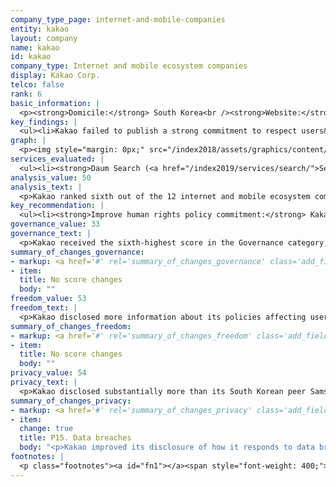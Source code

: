 ```yaml
---
company_type_page: internet-and-mobile-companies
entity: kakao
layout: company
name: kakao
id: kakao
company_type: Internet and mobile ecosystem companies
display: Kakao Corp.
telco: false
rank: 6
basic_information: | 
  <p><strong>Domicile:</strong> South Korea<br /><strong>Website:</strong> <a href="https://www.kakaocorp.com">www.kakaocorp.com</a>&nbsp;</p>
key_findings: | 
  <ul><li>Kakao failed to publish a strong commitment to respect users&rsquo; freedom of expression and privacy rights, but disclosed more about its policies affecting freedom of expression than many of its peers.</li><li>Kakao disclosed more than many of its peers about how it handles government requests to restrict content or accounts or hand over user information, but did not disclose information or data about government requests received from outside of South Korea.</li><li>While Kakao improved its disclosure of how it handles data breaches, it disclosed little information about its handling of security vulnerabilities.</li></ul>
graph: | 
  <p><img style="margin: 0px;" src="/index2018/assets/graphics/content/scores_company6.png" /></p>
services_evaluated: | 
  <ul><li><strong>Daum Search (<a href="/index2019/services/search/">Search engine</a>)</strong></li><li><strong>Daum Mail (<a href="/index2019/services/emailservice/">Email</a>)</strong></li><li><strong>KakaoTalk (<a href="/index2019/services/messagingvoip/">Messaging &amp; VoIP</a>)</strong></li></ul>
analysis_value: 50
analysis_text: | 
  <p>Kakao ranked sixth out of the 12 internet and mobile ecosystem companies evaluated.<a href="#fn1"><sup><strong>1</strong></sup></a> With an overall score of 50 percent, the company failed to disclose sufficient information about policies and practices affecting freedom of expression and privacy&mdash;although it was more transparent than its South Korean peer, Samsung. Kakao improved its disclosure of how it responds to data breaches but did not make any other improvements resulting in score changes in this year&rsquo;s Index.<a href="#fn2"><sup><strong>2</strong></sup></a> South Korean law, such as requirements for grievance mechanisms and transparency around the collection and sharing of user information, helped boost the company&rsquo;s performance.<a href="#fn3"><sup><strong>3</strong></sup></a> However, the company still fell short in key areas: for instance, it did not publish any data about content or accounts restricted to enforce its rules or a commitment to notify users of such restrictions, although there are no legal barriers preventing Kakao from disclosing such information.<br /><br /></p><hr /><p><br /><strong>Kakao Corp.</strong> provides online communication and search services in South Korea and internationally, with products that include web-based mail and messaging, a search engine, and maps and location services.</p><p><strong>Market cap:</strong> USD 8.8 billion<a href="#fn4"><sup><strong>4</strong></sup></a><br /><strong>KOSDAQ:</strong> A035720</p>
key_recommendation: | 
  <ul><li><strong>Improve human rights policy commitment:</strong> Kakao should commit to respect users&rsquo; freedom of expression and privacy in accordance with international human rights standards.</li><li><strong>Improve transparency around content and account restrictions:</strong> Kakao should publish data on content and accounts it restricted to enforce its rules, and commit to notify users of these types of restrictions.</li><li><strong>Be more transparent about handling of user information:</strong> Kakao should improve its disclosure of whether and how it collects data by tracking users across the internet.</li></ul>
governance_value: 33
governance_text: | 
  <p>Kakao received the sixth-highest score in the Governance category, slightly outperforming its South Korean peer, Samsung. The company made a commitment to protect users&rsquo; privacy, although its commitment fell short of explicitly referring to international human rights standards, and it made no similar commitment with regards to freedom of expression (G1). It disclosed executive- and management-level oversight over privacy issues (G2) and that it trains employees on such issues (G3). While Kakao disclosed some information about assessing privacy impacts, it disclosed little else regarding its implementation of human rights impact assessments (G4), and, like most companies, disclosed no information on whether it assesses freedom of expression and privacy risks associated with its use of automated decision-making and its targeted advertising practices and policies. On a positive note, Kakao disclosed more about its grievance and remedy processes than any other internet and mobile ecosystem company evaluated (G6).<a href="#fn5"><sup><strong>5</strong></sup></a> Companies are required by law to offer users an avenue for lodging grievances.<a href="#fn6"><sup><strong>6</strong></sup></a></p>
summary_of_changes_governance:
- markup: <a href='#' rel='summary_of_changes_governance' class='add_fieldset dashicons-before dashicons-plus'><span>Add fieldset</span></a>
- item:
  title: No score changes
  body: ""
freedom_value: 53
freedom_text: | 
  <p>Kakao disclosed more information about its policies affecting users&rsquo; freedom of expression than Apple and Facebook, but there was ample room for improvement. Kakao published terms of service that were easy to locate and relatively easy to understand (F1) but did not clarify how it directly notifies users of changes (F2). Kakao revealed more about its policies for restricting content and accounts than many of its peers. It disclosed the types of content and activities it does not allow on its services (F3) and disclosed some information about its policy of notifying users of such restrictions (F8). However, like most companies, Kakao disclosed no data about the volume or types of content or accounts it restricted as a result of terms of service violations (F4).</p><p>Kakao disclosed more than Microsoft, Apple, and Facebook about its handling of government and private requests to remove content or restrict accounts (F5-F7). Kakao was more transparent about its process for responding to private requests than government requests (F5). Notably, the company did not provide data about government requests to restrict content or accounts from outside of South Korea (F6). It disclosed more data about private requests it received to block content or restrict user accounts (F7) than many of its peers, including Apple and Google.</p>
summary_of_changes_freedom:
- markup: <a href='#' rel='summary_of_changes_freedom' class='add_fieldset dashicons-before dashicons-plus'><span>Add fieldset</span></a>
- item:
  title: No score changes
  body: ""
privacy_value: 54
privacy_text: | 
  <p>Kakao disclosed substantially more than its South Korean peer Samsung about policies affecting users&rsquo; privacy and security, but disclosed less than all of the U.S.-based internet and mobile ecosystem companies. Kakao&rsquo;s privacy policies were easy to find and understand, and disclosed a commitment to notify users of changes to these policies, though it was not always clear how users would be notified (P1, P2). Kakao clearly disclosed what types of user information it collects (P3) and disclosed the most about what user information it shares and with whom (P4). However, it was less transparent about its purposes for collecting and sharing user information (P5), and failed to disclose a time frame for deleting information when users terminate their accounts (P6). It provided users with some options to control the company&rsquo;s collection of their information and the right to opt out of targeted advertising (P7). It disclosed nothing about whether or how it tracks users across the internet (P9).</p><p>Kakao disclosed less about how it handles government and private requests for user information than all U.S. internet and mobile ecosystem companies evaluated, but more than the rest of its peers (P10, P11). It provided no information about whether it notifies users of government or private requests for user information (P12). Kakao offered more disclosure than Facebook and its South Korean counterpart Samsung about its security policies (P13-P18). It was the only company to fully disclose the internal measures it takes to secure users&rsquo; information, including conducting security audits and limiting and monitoring employee access to user data (P13). It improved its transparency about how it addresses data breaches (P15). However, it provided insufficient information about measures taken to address security vulnerabilities (P14) and its encryption practices across different services (P16).</p>
summary_of_changes_privacy:
- markup: <a href='#' rel='summary_of_changes_privacy' class='add_fieldset dashicons-before dashicons-plus'><span>Add fieldset</span></a>
- item:
  change: true
  title: P15. Data breaches
  body: "<p>Kakao improved its disclosure of how it responds to data breaches and provided some information about its commitment to notify relevant authorities and affected users.</p>"
footnotes: | 
  <p class="footnotes"><a id="fn1"></a><span style="font-weight: 400;">[1]</span> The research period for the 2019 Index ran from January 13, 2018 to February 8, 2019. Policies that came into effect after February 8, 2019 were not evaluated in this Index.</p><p class="footnotes"><a id="fn2"></a><span style="font-weight: 400;">[2]</span> For Kakao&rsquo;s performance in the 2018 Index, see: <a href="/index2018/companies/kakao">rankingdigitalrights.org/index2018/companies/kakao</a>&nbsp;</p><p class="footnotes"><a id="fn3"></a><span style="font-weight: 400;">[3]</span> &lsquo;Act on Promotion of Information and Communications Network Utilization and Information Protection (ICNA)&rsquo;, 22 March 2016. <a href="http://www.law.go.kr/법령/정보통신망이용촉진및정보보호등에관한법률">www.law.go.kr/법령/정보통신망이용촉진및정보보호등에관한법률</a>; &lsquo;Telecommunications Business Act&rsquo;, 19 May 2011.</p><p class="footnotes"><a id="fn4"></a><span style="font-weight: 400;">[4]</span> Bloomberg Markets, Accessed April 18, 2019, https://www.bloomberg.com/quote/035720:KS</p><p class="footnotes"><a id="fn5"></a><span style="font-weight: 400;">[5]</span> South Korean law requires companies to offer a grievance mechanism. See: &lsquo;Act on Promotion of Information and Communications Network Utilization and Information Protection (ICNA)&rsquo;, 22 March 2016. http://www.law.go.kr/법령/정보통신망이용촉진및정보보호등에관한법률; &lsquo;Telecommunications Business Act&rsquo;, 19 May 2011. <a href="http://www.law.go.kr/%EB%B2%95%EB%A0%B9/%EC%A0%84%EA%B8%B0%ED%86%B5%EC%8B%A0%EC%82%AC%EC%97%85%EB%B2%95">www.law.go.kr/%EB%B2%95%EB%A0%B9/%EC%A0%84%EA%B8%B0%ED%86%B5%EC%8B%A0%EC%82%AC%EC%97%85%EB%B2%95</a>&nbsp;</p><p class="footnotes"><a id="fn6"></a><span style="font-weight: 400;">[6]</span> &lsquo;Act on Promotion of Information and Communications Network Utilization and Information Protection (ICNA)&rsquo;, 22 March 2016. <a href="http://www.law.go.kr/법령/정보통신망이용촉진및정보보호등에관한법률">www.law.go.kr/법령/정보통신망이용촉진및정보보호등에관한법률</a>; &lsquo;Telecommunications Business Act&rsquo;, 19 May 2011. <a href="http://www.law.go.kr/%EB%B2%95%EB%A0%B9/%EC%A0%84%EA%B8%B0%ED%86%B5%EC%8B%A0%EC%82%AC%EC%97%85%EB%B2%95">www.law.go.kr/%EB%B2%95%EB%A0%B9/%EC%A0%84%EA%B8%B0%ED%86%B5%EC%8B%A0%EC%82%AC%EC%97%85%EB%B2%95</a>&nbsp;</p>
---
```

